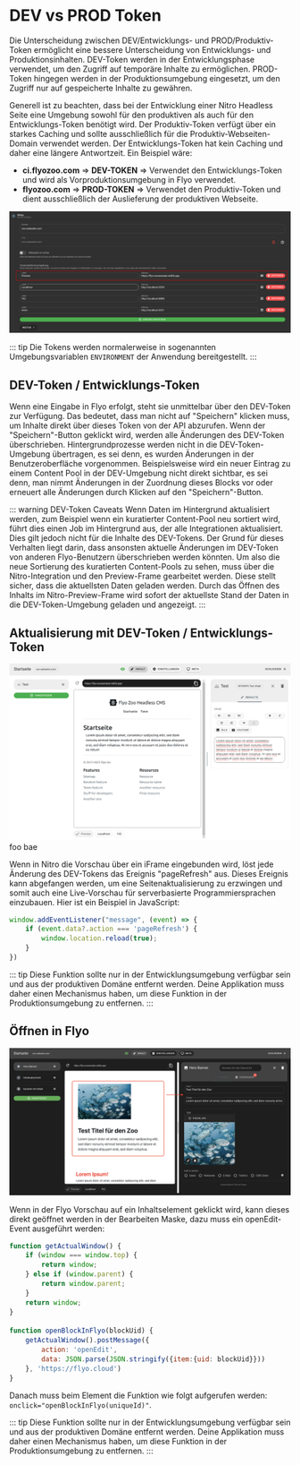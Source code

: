 # DEV vs PROD Token

Die Unterscheidung zwischen DEV/Entwicklungs- und PROD/Produktiv-Token ermöglicht eine bessere Unterscheidung von Entwicklungs- und Produktionsinhalten. DEV-Token werden in der Entwicklungsphase verwendet, um den Zugriff auf temporäre Inhalte zu ermöglichen. PROD-Token hingegen werden in der Produktionsumgebung eingesetzt, um den Zugriff nur auf gespeicherte Inhalte zu gewähren.

Generell ist zu beachten, dass bei der Entwicklung einer Nitro Headless Seite eine Umgebung sowohl für den produktiven als auch für den Entwicklungs-Token benötigt wird. Der Produktiv-Token verfügt über ein starkes Caching und sollte ausschließlich für die Produktiv-Webseiten-Domain verwendet werden. Der Entwicklungs-Token hat kein Caching und daher eine längere Antwortzeit.
Ein Beispiel wäre:

- **ci.flyozoo.com** => **DEV-TOKEN** => Verwendet den Entwicklungs-Token und wird als Vorproduktionsumgebung in Flyo verwendet.
- **flyozoo.com** => **PROD-TOKEN** => Verwendet den Produktiv-Token und dient ausschließlich der Auslieferung der produktiven Webseite.

![Nitro Domains](assets/nitrodomains.png)

::: tip
Die Tokens werden normalerweise in sogenannten Umgebungsvariablen `ENVIRONMENT` der Anwendung bereitgestellt.
:::

## DEV-Token / Entwicklungs-Token

Wenn eine Eingabe in Flyo erfolgt, steht sie unmittelbar über den DEV-Token zur Verfügung. Das bedeutet, dass man nicht auf "Speichern" klicken muss, um Inhalte direkt über dieses Token von der API abzurufen. Wenn der "Speichern"-Button geklickt wird, werden alle Änderungen des DEV-Token überschrieben. Hintergrundprozesse werden nicht in die DEV-Token-Umgebung übertragen, es sei denn, es wurden Änderungen in der Benutzeroberfläche vorgenommen. Beispielsweise wird ein neuer Eintrag zu einem Content Pool in der DEV-Umgebung nicht direkt sichtbar, es sei denn, man nimmt Änderungen in der Zuordnung dieses Blocks vor oder erneuert alle Änderungen durch Klicken auf den "Speichern"-Button.

::: warning DEV-Token Caveats
Wenn Daten im Hintergrund aktualisiert werden, zum Beispiel wenn ein kuratierter Content-Pool neu sortiert wird, führt dies einen Job im Hintergrund aus, der alle Integrationen aktualisiert. Dies gilt jedoch nicht für die Inhalte des DEV-Tokens. Der Grund für dieses Verhalten liegt darin, dass ansonsten aktuelle Änderungen im DEV-Token von anderen Flyo-Benutzern überschrieben werden könnten. Um also die neue Sortierung des kuratierten Content-Pools zu sehen, muss über die Nitro-Integration und den Preview-Frame gearbeitet werden. Diese stellt sicher, dass die aktuellsten Daten geladen werden. Durch das Öffnen des Inhalts im Nitro-Preview-Frame wird sofort der aktuellste Stand der Daten in die DEV-Token-Umgebung geladen und angezeigt.
:::

## Aktualisierung mit DEV-Token / Entwicklungs-Token

![Nitro Refresh](assets/preview.png)foo bae

Wenn in Nitro die Vorschau über ein iFrame eingebunden wird, löst jede Änderung des DEV-Tokens das Ereignis "pageRefresh" aus. Dieses Ereignis kann abgefangen werden, um eine Seitenaktualisierung zu erzwingen und somit auch eine Live-Vorschau für serverbasierte Programmiersprachen einzubauen. Hier ist ein Beispiel in JavaScript:

```js
window.addEventListener("message", (event) => {
    if (event.data?.action === 'pageRefresh') {
        window.location.reload(true);
    }
})
```

::: tip
Diese Funktion sollte nur in der Entwicklungsumgebung verfügbar sein und aus der produktiven Domäne entfernt werden. Deine Applikation muss daher einen Mechanismus haben, um diese Funktion in der Produktionsumgebung zu entfernen.
:::

## Öffnen in Flyo

![Nitro Open from Block](assets/open-from-block.png)

Wenn in der Flyo Vorschau auf ein Inhaltselement geklickt wird, kann dieses direkt geöffnet werden in der Bearbeiten Maske, dazu muss ein openEdit-Event ausgeführt werden:

```js
function getActualWindow() {
    if (window === window.top) {
        return window;
    } else if (window.parent) {
        return window.parent;
    }
    return window;
}

function openBlockInFlyo(blockUid) {
    getActualWindow().postMessage({
        action: 'openEdit',
        data: JSON.parse(JSON.stringify({item:{uid: blockUid}}))
    }, 'https://flyo.cloud')
}
```

Danach muss beim Element die Funktion wie folgt aufgerufen werden: `onclick="openBlockInFlyo(uniqueId)"`.

::: tip
Diese Funktion sollte nur in der Entwicklungsumgebung verfügbar sein und aus der produktiven Domäne entfernt werden. Deine Applikation muss daher einen Mechanismus haben, um diese Funktion in der Produktionsumgebung zu entfernen.
:::
